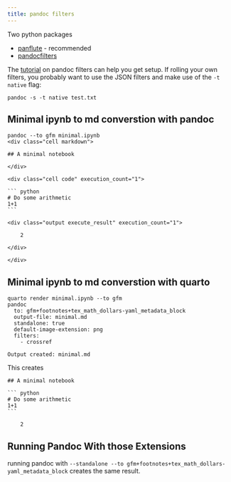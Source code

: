 ```yaml
---
title: pandoc filters
---
```


Two python packages

<div></div>

- [panflute](http://scorreia.com/software/panflute/) - recommended
- [pandocfilters](https://github.com/jgm/pandocfilters)

The [tutorial](https://pandoc.org/filters.html) on pandoc filters can help you get setup.  If rolling your own filters, you probably want to use the JSON filters and make use of the `-t native` flag:

```
pandoc -s -t native test.txt
```


## Minimal ipynb to md converstion with pandoc

~~~
pandoc --to gfm minimal.ipynb
<div class="cell markdown">

## A minimal notebook

</div>

<div class="cell code" execution_count="1">

``` python
# Do some arithmetic
1+1
```

<div class="output execute_result" execution_count="1">

    2

</div>

</div>
~~~

## Minimal ipynb to md converstion with quarto



```
quarto render minimal.ipynb --to gfm
pandoc
  to: gfm+footnotes+tex_math_dollars-yaml_metadata_block
  output-file: minimal.md
  standalone: true
  default-image-extension: png
  filters:
    - crossref

Output created: minimal.md
```
This creates


~~~
## A minimal notebook

``` python
# Do some arithmetic
1+1
```

    2
~~~


## Running Pandoc With those Extensions

running pandoc with `--standalone --to gfm+footnotes+tex_math_dollars-yaml_metadata_block` creates the same result.

